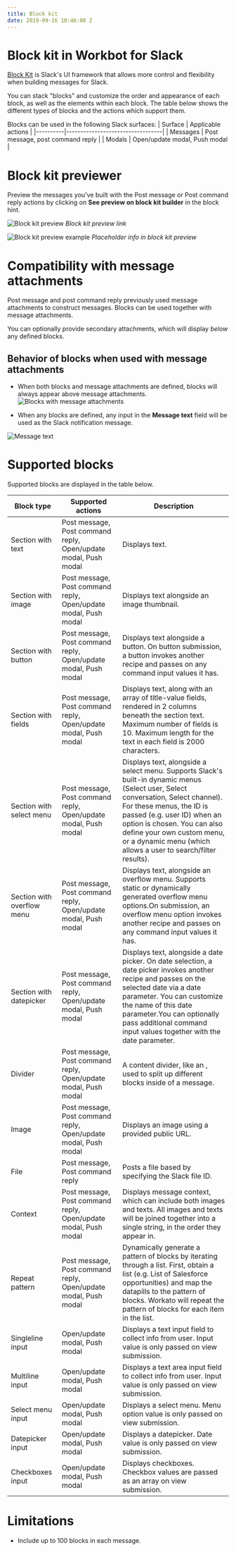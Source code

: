 ```yaml
---
title: Block kit
date: 2019-09-16 10:46:00 Z
---
```


# Block kit in Workbot for Slack

[Block Kit](https://api.slack.com/block-kit) is Slack's UI framework that allows more control and flexibility when building messages for Slack.

You can stack "blocks" and customize the order and appearance of each block, as well as the elements within each block. The table below shows the different types of blocks and the actions which support them.

Blocks can be used in the following Slack surfaces:
| Surface  | Applicable actions               |
|----------|----------------------------------|
| Messages | Post message, post command reply |
| Modals   | Open/update modal, Push modal    |

# Block kit previewer
Preview the messages you've built with the Post message or Post command reply actions by clicking on **See preview on block kit builder** in the block hint.

![Block kit preview](~@img/workbot/workbot-blockkit/block-kit-preview.png)
*Block kit preview link*

![Block kit preview example](~@img/workbot/workbot-blockkit/block-kit-preview-example.png)
*Placeholder info in block kit preview*

# Compatibility with message attachments
Post message and post command reply previously used message attachments to construct messages. Blocks can be used together with message attachments.

You can optionally provide secondary attachments, which will display *below* any defined blocks.

## Behavior of blocks when used with message attachments
- When both blocks and message attachments are defined, blocks will always appear above message attachments.
![Blocks with message attachments](~@img/workbot/workbot-blockkit/blocks-with-message-attachments.png)

- When any blocks are defined, any input in the **Message text** field will be used as the Slack notification message.

![Message text](~@img/workbot/workbot-blockkit/message-text.png)

# Supported blocks
Supported blocks are displayed in the table below.

| Block type                 | Supported actions                                               | Description                                                                                                                                                                                                                                                                                                                  |
|----------------------------|-----------------------------------------------------------------|------------------------------------------------------------------------------------------------------------------------------------------------------------------------------------------------------------------------------------------------------------------------------------------------------------------------------|
| Section with text          | Post message, Post command reply, Open/update modal, Push modal | Displays text.                                                                                                                                                                                                                                                                                                               |
| Section with image         | Post message, Post command reply, Open/update modal, Push modal | Displays text alongside an image thumbnail.                                                                                                                                                                                                                                                                                  |
| Section with button        | Post message, Post command reply, Open/update modal, Push modal | Displays text alongside a button. On button submission, a button invokes another recipe and passes on any command input values it has.                                                                                                                                                                                       |
| Section with fields        | Post message, Post command reply, Open/update modal, Push modal | Displays text, along with an array of title-value fields, rendered in 2 columns beneath the section text. Maximum number of fields is 10. Maximum length for the text in each field is 2000 characters.                                                                                                                      |
| Section with select menu   | Post message, Post command reply, Open/update modal, Push modal | Displays text, alongside a select menu. Supports Slack's built-in dynamic menus (Select user, Select conversation, Select channel). For these menus, the ID is passed (e.g. user ID) when an option is chosen.   You can also define your own custom menu, or a dynamic menu (which allows a user to search/filter results). |
| Section with overflow menu | Post message, Post command reply, Open/update modal, Push modal | Displays text, alongside an overflow menu. Supports static or dynamically generated overflow menu options.On submission, an overflow menu option invokes another recipe and passes on any command input values it has.                                                                                                       |
| Section with datepicker    | Post message, Post command reply, Open/update modal, Push modal | Displays text, alongside a date picker. On date selection, a date picker invokes another recipe and passes on the selected date via a date parameter. You can customize the name of this date parameter.You can optionally pass additional command input values together with the date parameter.                             |
| Divider                    | Post message, Post command reply, Open/update modal, Push modal | A content divider, like an , used to split up different blocks inside of a message.                                                                                                                                                                                                                                          |
| Image                      | Post message, Post command reply, Open/update modal, Push modal | Displays an image using a provided public URL.                                                                                                                                                                                                                                                                               |
| File                       | Post message, Post command reply                                | Posts a file based by specifying the Slack file ID.                                                                                                                                                                                                                                                                          |
| Context                    | Post message, Post command reply, Open/update modal, Push modal | Displays message context, which can include both images and texts. All images and texts will be joined together into a single string, in the order they appear in.                                                                                                                                                           |
| Repeat pattern             | Post message, Post command reply, Open/update modal, Push modal | Dynamically generate a pattern of blocks by iterating through a list. First, obtain a list (e.g. List of Salesforce opportunities) and map the datapills to the pattern of blocks. Workato will repeat the pattern of blocks for each item in the list.                                                                      |
| Singleline input           | Open/update modal, Push modal                                   | Displays a text input field to collect info from user. Input value is only passed on view submission.                                                                                                                                                                                                                        |
| Multiline input            | Open/update modal, Push modal                                   | Displays a text area input field to collect info from user. Input value is only passed on view submission.                                                                                                                                                                                                                   |
| Select menu input          | Open/update modal, Push modal                                   | Displays a select menu. Menu option value is only passed on view submission.                                                                                                                                                                                                                                                 |
| Datepicker input           |  Open/update modal, Push modal                                  | Displays a datepicker. Date value is only passed on view submission.                                                                                                                                                                                                                                                         |
| Checkboxes input           | Open/update modal, Push modal                                   | Displays checkboxes. Checkbox values are passed as an array on view submission.                                                                                                                                                                                                                                              |

# Limitations
- Include up to 100 blocks in each message.
